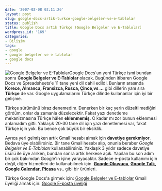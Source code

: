 ```yaml
---
date: '2007-02-08 02:11:26'
layout: post
slug: google-docs-artik-turkce-google-belgeler-ve-e-tablolar
status: publish
title: Google Docs artık Türkçe (Google Belgeler ve E-Tablolar)
wordpress_id: '169'
categories:
- Bilişim
tags:
- google
- google belgeler ve e tablolar
- google docs
---
```


![Google Belgeler ve E-Tablolar](http://blog.arsln.org/image/docsslogo.gif)Google Docs'un yeni Türkçe ismi bundan sonra **Google Belgeler ve E-Tablolar** olacak. Bugünden itibaren Google Docs ve Spreadsheets'e 11 tane yeni dil dahil edildi. Bunların arasında **Korece, Almanca, Fransizca, Rusca, Çince,vs ...** gibi dillerin yanı sıra **Türkçe** de var. Google uygulamalarını Türkçe dilinde kullananlar için iyi bir gelişme.

Türkçe sürümünü biraz denemedim. Denerken bir kaç yerin düzeltilmediğini gördüm, onlar da zamanla düzelecektir. Fakat yazı denetleme mekanizmasına Türkçe hâlen **eklenmemiş**. O kadar mı zor bunun eklenmesi anlamadım gitti. Yaklaşık 20-30 tane dil için yazı denetlemesi var, fakat Türkçe için yok. Bu bence çok büyük bir eksiklik.

Ayrıca yeri gelmişken artık Gmail hesabı almak için **davetiye gerekmiyor**. Bedava üye olabilirsiniz. Bir tane Gmail hesabı alıp, onunla beraber _Google Belgeler ve E-Tabloları_ kullanabilirsiniz. Yaklaşık 3 yıldır sadece davetiye üsülü ile üye alırken, bundan sonra artık herkese açık. Yapılan bu son adım bir çok bakımdan Google'in işine yarayacaktır. Sadece e-posta kullanımı için değil, diğer hizmetleri de kullanabilmek için. **[Google Okuyucu](http://www.google.com/reader/view/), [Google Talk](http://www.google.com/talk/), [Google Calendar](http://www.google.com/calendar)**, [**Picasa**](http://picasaweb.google.com/) vs.. gibi bir ürünleri.

Türkçe Google Docs'a girmek için: [Google Belgeler ve E-tablolar](http://docs.google.com/?hl=tr&pli=1)
Gmail üyeliği almak için: [Google E-posta üyeliği](http://mail.google.com/mail/signup)
